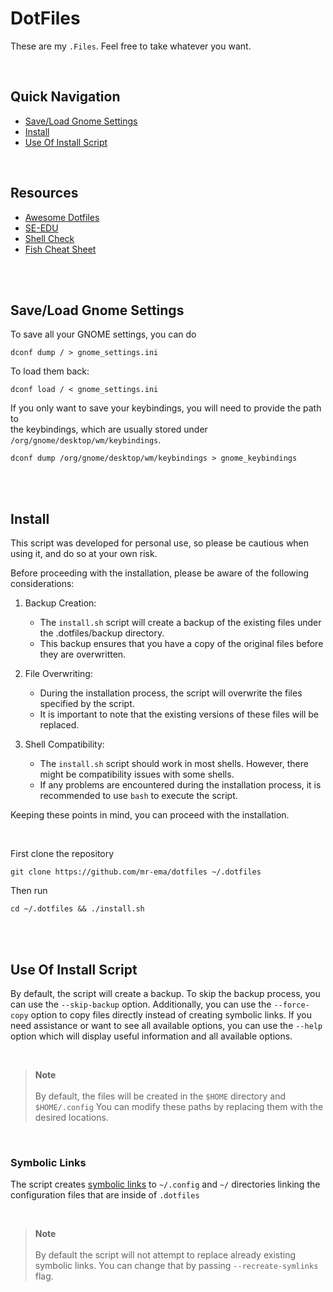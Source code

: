# DotFiles
These are my `.Files`. Feel free to take whatever you want.

</br>

## Quick Navigation
- [Save/Load Gnome Settings](#saveload-gnome-settings)
- [Install](#resources)
- [Use Of Install Script](#use-of-install-script)

</br>

## Resources
- [Awesome Dotfiles](https://github.com/webpro/awesome-dotfiles)
- [SE-EDU](https://se-education.org/learningresources/contents/dotfiles/Dotfiles.html)
- [Shell Check](https://www.shellcheck.net/)
- [Fish Cheat Sheet](https://devhints.io/fish-shell)

</br>
</br>

## Save/Load Gnome Settings
To save all your GNOME settings, you can do
```
dconf dump / > gnome_settings.ini
```

To load them back:
```
dconf load / < gnome_settings.ini
```

If you only want to save your keybindings, you will need to provide the path to \
the keybindings, which are usually stored under `/org/gnome/desktop/wm/keybindings`.
```
dconf dump /org/gnome/desktop/wm/keybindings > gnome_keybindings
```

</br>
</br>

## Install
This script was developed for personal use, so please be cautious when using it,
and do so at your own risk.

Before proceeding with the installation, please be aware of the following considerations:

1. Backup Creation:
    - The `install.sh` script will create a backup of the existing files under the .dotfiles/backup directory.
    - This backup ensures that you have a copy of the original files before they are overwritten.

2. File Overwriting:
    - During the installation process, the script will overwrite the files specified by the script.
    - It is important to note that the existing versions of these files will be replaced.

3. Shell Compatibility:
    - The `install.sh` script should work in most shells. However, there might be compatibility issues with some shells.
    - If any problems are encountered during the installation process, it is recommended to use `bash` to execute the script.

Keeping these points in mind, you can proceed with the installation.

</br>

First clone the repository
```
git clone https://github.com/mr-ema/dotfiles ~/.dotfiles
```
Then run
```
cd ~/.dotfiles && ./install.sh
```

</br>
</br>

## Use Of Install Script
By default, the script will create a backup. To skip the backup process,
you can use the `--skip-backup` option. Additionally, you can use the
`--force-copy` option to copy files directly instead of creating symbolic
links. If you need assistance or want to see all available options,
you can use the `--help` option which will display useful information and all available options.

</br>

> __Note__\
> \
> By default, the files will be created in the `$HOME` directory and `$HOME/.config`
> You can modify these paths by replacing them with the desired locations.

</br>

### Symbolic Links
The script creates [symbolic links](https://www.futurelearn.com/info/courses/linux-for-bioinformatics/0/steps/201767)
to `~/.config` and `~/` directories linking the configuration files that are inside of `.dotfiles`

</br>

> __Note__\
> \
> By default the script will not attempt to replace already existing symbolic links.
> You can change that by passing `--recreate-symlinks` flag.
